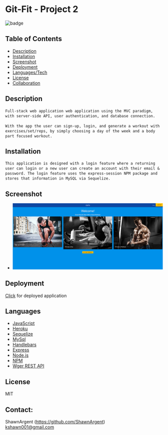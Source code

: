 # Git-Fit - Project 2

![badge](https://img.shields.io/badge/license-MIT)

## Table of Contents

-   [Description](#description)
-   [Installation](#installation)
-   [Screenshot](#screenshot)
-   [Deployment](#deployment)
-   [Languages/Tech](#languages)
-   [License](#license)
-   [Collaboration](#contact)

## Description

    Full-stack web application web application using the MVC paradigm, with server-side API, user authentication, and database connection.

    With the app the user can sign-up, login, and generate a workout with exercises/set/reps, by simply choosing a day of the week and a body part focused workout.

## Installation

    This application is designed with a login feature where a returning user can login or a new user can create an account with their email & password. The login feature uses the express-session NPM package and stores that information in MySQL via Sequelize.

## Screenshot

-   ![screenshot](public/assets/gitfit_screenshot.jpg)

## Deployment

[Click](https://peaceful-dusk-53929.herokuapp.com/) for deployed application

## Languages

-   [JavaScript](https://www.javascript.com)
-   [Heroku](https://www.heroku.com/home)
-   [Sequelize](https://sequelize.org/)
-   [MySql](https://www.mysql.com/)
-   [Handlebars](https://handlebarsjs.com/)
-   [Express](https://expressjs.com)
-   [Node.js](https://nodejs.org/en)
-   [NPM](https://www.npmjs.com)
-   [Wger REST API](https://wger.de/en/dashboard)

## License

MIT

## Contact:

ShawnArgent (https://github.com/ShawnArgent)  
 kshawn001@gmail.com
